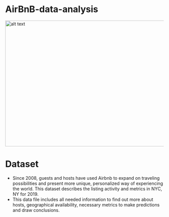# AirBnB-data-analysis
<img src="https://digital.hbs.edu/platform-digit/wp-content/uploads/sites/2/2019/10/airbnb-678x381.png" alt="alt text" width="800" height="400" align="center">

# Dataset
- Since 2008, guests and hosts have used Airbnb to expand on traveling possibilities and present more unique, personalized way of experiencing the world. This dataset describes the listing activity and metrics in NYC, NY for 2019.
- This data file includes all needed information to find out more about hosts, geographical availability, necessary metrics to make predictions and draw conclusions.
